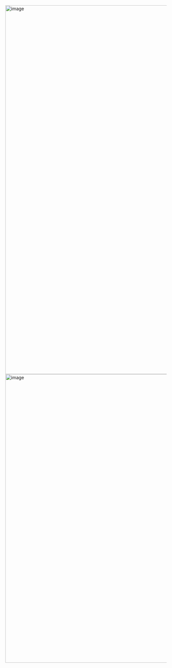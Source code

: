 <img width="1153" alt="image" src="https://user-images.githubusercontent.com/104450934/208983059-77853fb4-eba0-4c81-b116-90b5579226de.png">
<img width="902" alt="image" src="https://user-images.githubusercontent.com/104450934/208983741-7fb0e51d-d757-484e-93e5-dbe62edacbde.png">
